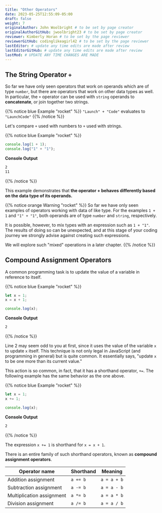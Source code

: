 ```yaml
---
title: "Other Operators"
date: 2023-05-25T12:55:09-05:00
draft: false
weight: 7
originalAuthor: John Woolbright # to be set by page creator
originalAuthorGitHub: jwoolbright23 # to be set by page creator
reviewer: Kimberly Horan # to be set by the page reviewer
reviewerGitHub: codinglikeagirl42 # to be set by the page reviewer
lastEditor: # update any time edits are made after review
lastEditorGitHub: # update any time edits are made after review
lastMod: # UPDATE ANY TIME CHANGES ARE MADE
---
```


## The String Operator `+`

So far we have only seen operators that work on operands which are of type `number`, but there are operators that work on other data types as well. In particular, the `+` operator can be used with `string` operands to **concatenate**, or join together two strings.

{{% notice blue Example "rocket" %}}
`"Launch" + "Code"` evaluates to `"LaunchCode"`
{{% /notice %}}

Let's compare `+` used with numbers to `+` used with strings.

{{% notice blue Example "rocket" %}}
```javascript
console.log(1 + 1);
console.log("1" + "1");
```

**Console Output**

```bash
2
11
```
{{% /notice %}}

This example demonstrates that **the operator + behaves differently based on the data type of its operands.**

{{% notice orange Warning "rocket" %}}
So far we have only seen examples of operators working with data of like type. For the examples `1 + 1` and `"1" + "1"`, both operands are of type `number` and `string`, respectively.

It is possible, however, to mix types with an expression such as `1 + "1"`. The results of doing so can be unexpected, and at this stage of your coding journey we strongly advise against creating such expressions.

We will explore such "mixed" operations in a later chapter.
{{% /notice %}}

## Compound Assignment Operators

A common programming task is to update the value of a variable in reference to itself.

{{% notice blue Example "rocket" %}}
```javascript
let x = 1;
x = x + 1;

console.log(x);
```

**Console Output**

```bash
2
```
{{% /notice %}}

Line 2 may seem odd to you at first, since it uses the value of the variable `x` to update `x` itself. This technique is not only legal in JavaScript (and programming in general) but is quite common. It essentially says, "update `x` to be one more than its current value."

This action is so common, in fact, that it has a shorthand operator, `+=`. The following example has the same behavior as the one above.

{{% notice blue Example "rocket" %}}
```javascript
let x = 1;
x += 1;

console.log(x);
```

**Console Output**

```bash
2
```
{{% /notice %}}

The expression `x += 1` is shorthand for `x = x + 1`.

There is an entire family of such shorthand operators, known as **compound assignment operators**.

| Operator name | Shorthand | Meaning |
|---------------|-----------|---------|
| Addition assignment     | `a += b`   | `a = a + b` |
| Subtraction assignment  | `a -= b`   | `a = a - b` |
| Multiplication assignment | `a *= b` | `a = a * b` |
| Division assignment     | `a /= b`   | `a = a / b` |